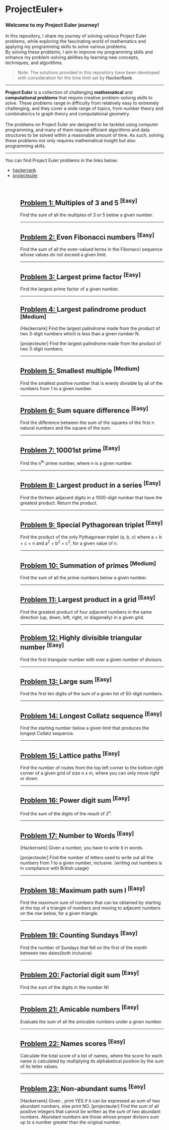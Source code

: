 # ProjectEuler+

### Welcome to my Project Euler journey! 
In this repository, I share my journey of solving various Project Euler problems, while exploring the fascinating world of mathematics and applying my programming skills to solve various problems. <br/>
By solving these problems, I aim to improve my programming skills and enhance my problem-solving abilities by learning new concepts, techniques, and algorithms.
> Note:
> The solutions provided in this repository have been developed with consideration for the time limit set by **HackerRank**.
___
__Project Euler__ is a collection of challenging __mathematical__ and __computational problems__ that require creative problem-solving skills to solve. These problems range in difficulty from relatively easy to extremely challenging, and they cover a wide range of topics, from number theory and combinatorics to graph theory and computational geometry.
<br/>
<br/>
The problems on Project Euler are designed to be tackled using computer programming, and many of them require efficient algorithms and data structures to be solved within a reasonable amount of time. As such, solving these problems not only requires mathematical insight but also programming skills.
___


You can find Project Euler problems in the links below:
<ul>
 <li><a href=https://www.hackerrank.com/contests/projecteuler/challenges)> hackerrank </a></li>
 <li><a href=https://projecteuler.net/> projecteuler </a></li>
<ul>
 

 
<br/>
 
## <a href=https://www.hackerrank.com/contests/projecteuler/challenges/euler001/problem?isFullScreen> Problem 1: </a> Multiples of 3 and 5 <sup>[Easy]</sup>
Find the sum of all the multiples of 3 or 5 below a given number.
___
## <a href=https://www.hackerrank.com/contests/projecteuler/challenges/euler002/problem?isFullScreen> Problem 2: </a> Even Fibonacci numbers <sup>[Easy]</sup>
Find the sum of all the even-valued terms in the Fibonacci sequence whose values do not exceed a given limit.
___
## <a href=https://www.hackerrank.com/contests/projecteuler/challenges/euler003/problem?isFullScreen> Problem 3: </a> Largest prime factor <sup>[Easy]</sup>
Find the largest prime factor of a given number.
___
## <a href=https://www.hackerrank.com/contests/projecteuler/challenges/euler004/problem?isFullScreen> Problem 4: </a> Largest palindrome product <sup>[Medium]</sup>
[Hackerrank] Find the largest palindrome made from the product of two 3-digit numbers which is less than a given number N.

[projecteuler] Find the largest palindrome made from the product of two 3-digit numbers.
___
## <a href=https://www.hackerrank.com/contests/projecteuler/challenges/euler005/problem?isFullScreen> Problem 5: </a> Smallest multiple <sup>[Medium]</sup>
Find the smallest positive number that is evenly divisible by all of the numbers from 1 to a given number.
___
## <a href=https://www.hackerrank.com/contests/projecteuler/challenges/euler006/problem?isFullScreen> Problem 6: </a> Sum square difference <sup>[Easy]</sup>
Find the difference between the sum of the squares of the first n natural numbers and the square of the sum.
___
## <a href=https://www.hackerrank.com/contests/projecteuler/challenges/euler007/problem?isFullScreen> Problem 7: </a> 10001st prime <sup>[Easy]</sup>
Find the n<sup>th</sup> prime number, where n is a given number.
___
## <a href=https://www.hackerrank.com/contests/projecteuler/challenges/euler008/problem?isFullScreen> Problem 8: </a> Largest product in a series <sup>[Easy]</sup>
Find the thirteen adjacent digits in a 1000-digit number that have the greatest product. Return the product.
___
## <a href=https://www.hackerrank.com/contests/projecteuler/challenges/euler009/problem?isFullScreen> Problem 9: </a> Special Pythagorean triplet <sup>[Easy]</sup>
Find the product of the only Pythagorean triplet (a, b, c) where a + b + c = n and a<sup>2</sup> + b<sup>2</sup> = c<sup>2</sup>, for a given value of n.
___
## <a href=https://www.hackerrank.com/contests/projecteuler/challenges/euler010/problem?isFullScreen> Problem 10: </a> Summation of primes <sup>[Medium]</sup>
Find the sum of all the prime numbers below a given number.
___
## <a href=https://www.hackerrank.com/contests/projecteuler/challenges/euler011/problem?isFullScreen> Problem 11: </a> Largest product in a grid <sup>[Easy]</sup>
Find the greatest product of four adjacent numbers in the same direction (up, down, left, right, or diagonally) in a given grid.
___
## <a href=https://www.hackerrank.com/contests/projecteuler/challenges/euler012/problem?isFullScreen> Problem 12: </a> Highly divisible triangular number <sup>[Easy]</sup>
Find the first triangular number with over a given number of divisors.
___
## <a href=https://www.hackerrank.com/contests/projecteuler/challenges/euler013/problem?isFullScreen> Problem 13: </a> Large sum <sup>[Easy]</sup>
Find the first ten digits of the sum of a given list of 50-digit numbers.
___
## <a href=https://www.hackerrank.com/contests/projecteuler/challenges/euler014/problem?isFullScreen> Problem 14: </a>  Longest Collatz sequence <sup>[Easy]</sup>
Find the starting number below a given limit that produces the longest Collatz sequence.
___
## <a href=https://www.hackerrank.com/contests/projecteuler/challenges/euler015/problem?isFullScreen> Problem 15: </a>  Lattice paths <sup>[Easy]</sup>
Find the number of routes from the top left corner to the bottom right corner of a given grid of size n x m, where you can only move right or down.
___
## <a href=https://www.hackerrank.com/contests/projecteuler/challenges/euler016/problem?isFullScreen> Problem 16: </a>  Power digit sum <sup>[Easy]</sup>
Find the sum of the digits of the result of 2<sup>n</sup>.
___
## <a href=https://www.hackerrank.com/contests/projecteuler/challenges/euler017/problem?isFullScreen> Problem 17: </a>  Number to Words <sup>[Easy]</sup>
[Hackerrank] Given a number, you have to write it in words. 

[projecteuler] Find the number of letters used to write out all the numbers from 1 to a given number, inclusive. (writing out numbers is in compliance with British usage)
___
## <a href=https://www.hackerrank.com/contests/projecteuler/challenges/euler018/problem?isFullScreen> Problem 18: </a>  Maximum path sum I <sup>[Easy]</sup>
Find the maximum sum of numbers that can be obtained by starting at the top of a triangle of numbers and moving to adjacent numbers on the row below, for a given triangle.
___
## <a href=https://www.hackerrank.com/contests/projecteuler/challenges/euler019/problem?isFullScreen> Problem 19: </a>  Counting Sundays <sup>[Easy]</sup>
Find the number of Sundays that fell on the first of the month between two dates(both inclusive)
___
## <a href=https://www.hackerrank.com/contests/projecteuler/challenges/euler020/problem?isFullScreen> Problem 20: </a>  Factorial digit sum <sup>[Easy]</sup>
Find the sum of the digits in the number N!
___
## <a href=https://www.hackerrank.com/contests/projecteuler/challenges/euler021/copy-from/1361602083?isFullScreen> Problem 21: </a>  Amicable numbers <sup>[Easy]</sup>
Evaluate the sum of all the amicable numbers under a given number.
___
## <a href=https://www.hackerrank.com/contests/projecteuler/challenges/euler022/copy-from/1361602158?isFullScreen> Problem 22: </a>  Names scores <sup>[Easy]</sup>
Calculate the total score of a list of names, where the score for each name is calculated by multiplying its alphabetical position by the sum of its letter values.
___
## <a href=https://www.hackerrank.com/contests/projecteuler/challenges/euler023/copy-from/1361602291?isFullScreen> Problem 23: </a>  Non-abundant sums <sup>[Easy]</sup>
[Hackerrank] Given , print YES if it can be expressed as sum of two abundant numbers, else print NO.
[projecteuler] Find the sum of all positive integers that cannot be written as the sum of two abundant numbers. Abundant numbers are those whose proper divisors sum up to a number greater than the original number.